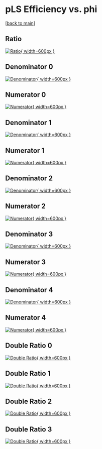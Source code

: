 # pLS Efficiency vs. phi

[[back to main](./)]



## Ratio

[![Ratio](../mtv/var/pLS_xtr_11_1_eff_phi.png){ width=600px }](../mtv/var/pLS_xtr_11_1_eff_phi.pdf)

## Denominator 0

[![Denominator](../mtv/den/pLS_xtr_11_1_eff_phi_den0.png){ width=600px }](../mtv/den/pLS_xtr_11_1_eff_phi_den0.pdf)

## Numerator 0

[![Numerator](../mtv/num/pLS_xtr_11_1_eff_phi_num0.png){ width=600px }](../mtv/num/pLS_xtr_11_1_eff_phi_num0.pdf)

## Denominator 1

[![Denominator](../mtv/den/pLS_xtr_11_1_eff_phi_den1.png){ width=600px }](../mtv/den/pLS_xtr_11_1_eff_phi_den1.pdf)

## Numerator 1

[![Numerator](../mtv/num/pLS_xtr_11_1_eff_phi_num1.png){ width=600px }](../mtv/num/pLS_xtr_11_1_eff_phi_num1.pdf)

## Denominator 2

[![Denominator](../mtv/den/pLS_xtr_11_1_eff_phi_den2.png){ width=600px }](../mtv/den/pLS_xtr_11_1_eff_phi_den2.pdf)

## Numerator 2

[![Numerator](../mtv/num/pLS_xtr_11_1_eff_phi_num2.png){ width=600px }](../mtv/num/pLS_xtr_11_1_eff_phi_num2.pdf)

## Denominator 3

[![Denominator](../mtv/den/pLS_xtr_11_1_eff_phi_den3.png){ width=600px }](../mtv/den/pLS_xtr_11_1_eff_phi_den3.pdf)

## Numerator 3

[![Numerator](../mtv/num/pLS_xtr_11_1_eff_phi_num3.png){ width=600px }](../mtv/num/pLS_xtr_11_1_eff_phi_num3.pdf)

## Denominator 4

[![Denominator](../mtv/den/pLS_xtr_11_1_eff_phi_den4.png){ width=600px }](../mtv/den/pLS_xtr_11_1_eff_phi_den4.pdf)

## Numerator 4

[![Numerator](../mtv/num/pLS_xtr_11_1_eff_phi_num4.png){ width=600px }](../mtv/num/pLS_xtr_11_1_eff_phi_num4.pdf)

## Double Ratio 0

[![Double Ratio](../mtv/ratio/pLS_xtr_11_1_eff_phi_ratio0.png){ width=600px }](../mtv/ratio/pLS_xtr_11_1_eff_phi_ratio0.pdf)

## Double Ratio 1

[![Double Ratio](../mtv/ratio/pLS_xtr_11_1_eff_phi_ratio1.png){ width=600px }](../mtv/ratio/pLS_xtr_11_1_eff_phi_ratio1.pdf)

## Double Ratio 2

[![Double Ratio](../mtv/ratio/pLS_xtr_11_1_eff_phi_ratio2.png){ width=600px }](../mtv/ratio/pLS_xtr_11_1_eff_phi_ratio2.pdf)

## Double Ratio 3

[![Double Ratio](../mtv/ratio/pLS_xtr_11_1_eff_phi_ratio3.png){ width=600px }](../mtv/ratio/pLS_xtr_11_1_eff_phi_ratio3.pdf)

